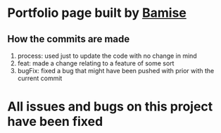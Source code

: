 # Portfolio page built by [Bamise](url) 



## How the commits are made
1. process: used just to update the code with no change in mind
2. feat: made a change relating to a feature of some sort
3. bugFix: fixed a bug that might have been pushed with prior with the current commit

# All issues and bugs on this project have been fixed
